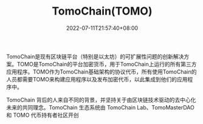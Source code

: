 ﻿---
weight: 
title: "TomoChain(TOMO)"
description: "TomoChain是现有区块链平台（特别是以太坊）的可扩展性问题的创新解决方案"
date: 2022-07-11T21:57:40+08:00
lastmod: 2022-07-11T16:45:40+08:00
draft: false
authors: ["浮尘"]
featuredImage: "tomochaintomo.webp"
link: "https://tomochain.com/"
tags: ["数字代币","TomoChain(TOMO)"]
categories: ["navigation"]
navigation: ["数字代币"]
lightgallery: true
toc: true
pinned: false
recommend: false
recommend1: false
---
TomoChain是现有区块链平台（特别是以太坊）的可扩展性问题的创新解决方案。TOMO是TomoChain的平台加密货币，用于TomoChain上运行的所有第三方应用程序。TOMO作为TomoChain基础架构的协议代币，所有使用TomoChain的人员都需要TOMO来构建应用程序以及发布加密代币，以此集成到他们的应用程序中。



TomoChain 背后的人来自不同的背景，并坚持关于由区块链技术驱动的去中心化未来的共同理念。TomoChain 生态系统由 TomoChain Lab、TomoMasterDAO 和 TOMO 代币持有者社区开创